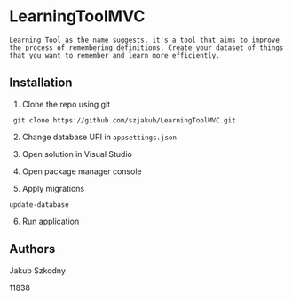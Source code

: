 # LearningToolMVC

`Learning Tool as the name suggests, it's a tool that aims to improve the process of remembering definitions. Create your dataset of things that you want to remember and learn more efficiently.`


## Installation

1. Clone the repo using git

``` git clone https://github.com/szjakub/LearningToolMVC.git```

2. Change database URI in ```appsettings.json```

3. Open solution in Visual Studio

4. Open package manager console

5. Apply migrations

```update-database```

6. Run application

  

## Authors

Jakub Szkodny

11838